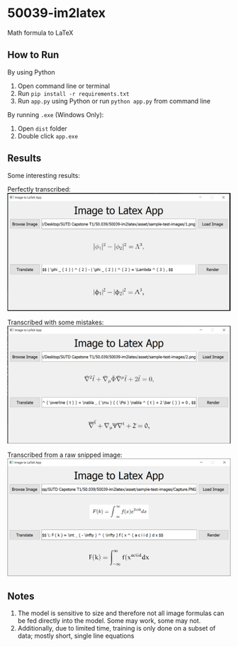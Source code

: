 # 50039-im2latex

Math formula to LaTeX

## How to Run

By using Python
1. Open command line or terminal
2. Run `pip install -r requirements.txt`
3. Run `app.py` using Python or run `python app.py` from command line

By running `.exe` (Windows Only):
1. Open `dist` folder
2. Double click `app.exe`

## Results

Some interesting results:

Perfectly transcribed:
![perfect](asset/result-1.PNG)

Transcribed with some mistakes:
![some-mistakes](asset/result-2.PNG)

Transcribed from a raw snipped image:
![from-raw-snippet](asset/result-4.PNG)

## Notes

1. The model is sensitive to size and therefore not all image formulas can be fed directly into the model. Some may work, some may not.
2. Additionally, due to limited time, training is only done on a subset of data; mostly short, single line equations
